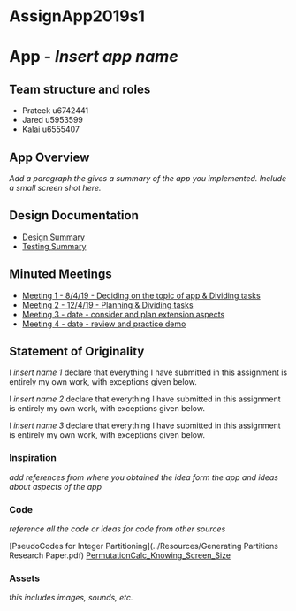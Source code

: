 # AssignApp2019s1
# App - _Insert app name_

## Team structure and roles 
+ Prateek u6742441
+ Jared u5953599
+ Kalai u6555407  

## App Overview 

_Add a paragraph the gives a summary of the app you implemented. Include a small screen shot here._

## Design Documentation 
+ [Design Summary](../Resources/DesignSummary.md)
+ [Testing Summary](../Resources/TestingSummary.md)

## Minuted Meetings
+ [Meeting 1 - 8/4/19 - Deciding on the topic of app & Dividing tasks](../Resources/Meeting1.md)
+ [Meeting 2 - 12/4/19 - Planning & Dividing tasks](../Resources/Meeting2.md)
+ [Meeting 3 - date - consider and plan extension aspects](meeting3)
+ [Meeting 4 - date - review and practice demo](meeting4)

## Statement of Originality

I _insert name 1_ declare that everything I have submitted in this
assignment is entirely my own work, with exceptions given below.

I _insert name 2_ declare that everything I have submitted in this
assignment is entirely my own work, with exceptions given below.

I _insert name 3_ declare that everything I have submitted in this
assignment is entirely my own work, with exceptions given below.

### Inspiration

_add references from where you obtained the idea form the app and ideas about aspects of the app_

### Code
_reference all the code or ideas for code from other sources_ 

[PseudoCodes for Integer Partitioning](../Resources/Generating Partitions Research Paper.pdf)
[PermutationCalc_Knowing_Screen_Size](https://stackoverflow.com/questions/4743116/get-screen-width-and-height-in-android)


### Assets 

_this includes images, sounds, etc._
